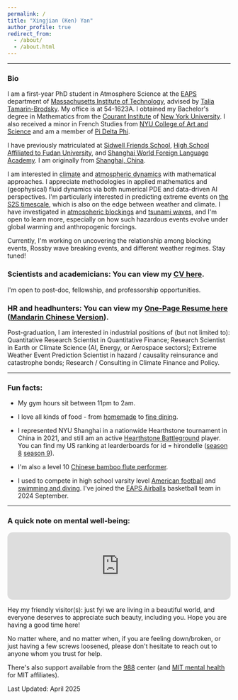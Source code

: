 ```yaml
---
permalink: /
title: "Xingjian (Ken) Yan"
author_profile: true
redirect_from: 
  - /about/
  - /about.html
---          
```

___

### Bio

I am a first-year PhD student in Atmosphere Science at the [EAPS](https://eaps.mit.edu/) department of [Massachusetts Institute of Technology](https://www.mit.edu/), advised by [Talia Tamarin-Brodsky](https://taliatamarin.wixsite.com/taliatamarin). My office is at 54-1623A. I obtained my Bachelor's degree in Mathematics from the [Courant Institute](https://cims.nyu.edu/dynamic/) of [New York University](https://www.nyu.edu/). I also received a minor in French Studies from [NYU College of Art and Science](https://as.nyu.edu/departments/french.html) and am a member of [Pi Delta Phi](https://www.pideltaphi.org/).

I have previously matriculated at [Sidwell Friends School](https://www.sidwell.edu), [High School Affiliated to Fudan University](https://www.fdfz.cn/), and [Shanghai World Foreign Language Academy](https://www.wflms.cn/site/site2/index.html). I am originally from [Shanghai, China](https://yanxingjianken.github.io/posts/2024/08/blog-post-1/). 

I am interested in [climate](https://eaps.mit.edu/reseach-concentrations/climate/) and [atmospheric dynamics](https://eaps.mit.edu/academic-programs/atmospheres-oceans-and-climate/) with mathematical approaches. I appreciate methodologies in applied mathematics and (geophysical) fluid dynamics via both numerical PDE and data-driven AI perspectives. I'm particularly interested in predicting extreme events on [the S2S timescale](https://wpo.noaa.gov/s2s/), which is also on the edge between weather and climate. I have investigated in [atmospheric blockings](https://yanxingjianken.github.io/portfolio/996blocking/) and [tsunami waves](https://yanxingjianken.github.io/portfolio/997solitary_wave/), and I'm open to learn more, especially on how such hazardous events evolve under global warming and anthropogenic forcings.

Currently, I'm working on uncovering the relationship among blocking events, Rossby wave breaking events, and different weather regimes. Stay tuned!

### Scientists and academicians: You can view my [CV here](https://www.overleaf.com/read/sypjtgcdtnqb#3846ad).

I'm open to post-doc, fellowship, and professorship opportunities.

### HR and headhunters: You can view my [One-Page Resume here](https://www.overleaf.com/read/btytsbptfytw#0dfa4c) ([Mandarin Chinese Version](https://www.overleaf.com/read/csdmbvxkngxt#812fd7)).

Post-graduation, I am interested in industrial positions of (but not limited to): Quantitative Research Scientist in Quantitative Finance; Research Scientist in Earth or Climate Science (AI, Energy, or Aerospace sectors); Extreme Weather Event Prediction Scientist in hazard / causality reinsurance and catastrophe bonds; Research / Consulting in Climate Finance and Policy.

___


### Fun facts: 

- My gym hours sit between 11pm to 2am.

- I love all kinds of food - from [homemade](https://docs.google.com/presentation/d/1HI1wSVz2_OTsHDeCHw588J2NPk_1lnLLhZz9yXQLzkk/edit?usp=sharing) to [fine dining](https://docs.google.com/presentation/d/1MkS_8FjDAC8YF36vI4oHA-Ww5XbS5BFHpBBz1LpHyWA/edit?usp=sharing).

- I represented NYU Shanghai in a nationwide Hearthstone tournament in China in 2021, and still am an active <a href="https://hearthstone.blizzard.com/en-us/battlegrounds/">Hearthstone Battleground</a> player. You can find my US ranking at learderboards for id = hirondelle (<a href="https://hearthstone.blizzard.com/en-us/community/leaderboards/?region=US&leaderboardId=battlegrounds&seasonId=13&page=353">season 8</a> <a href="https://hearthstone.blizzard.com/en-us/community/leaderboards/?region=US&leaderboardId=battlegrounds&seasonId=14&page=226">season 9</a>).

- I'm also a level 10 <a href="https://www.youtube.com/watch?v=TZBNk-cTkV4&list=PLu7a4wgbVOVPveGmnrh6HAscW-CiZD5CD&index=4&ab_channel=KenYan">Chinese bamboo flute performer</a>.

- I used to compete in high school varsity level <a href="https://www.maxpreps.com/dc/washington/sidwell-friends-quakers/athletes/ken-yang/bio/?careerid=2sgg78rlkmpff">American football</a> and <a href="https://www.swimcloud.com/swimmer/1034462/">swimming and diving</a>. I've joined the [EAPS Airballs](https://www.imleagues.com/spa/team/zzz1207783344738140160/home) basketball team in 2024 September.

___

### A quick note on mental well-being:
<iframe style="border-radius:12px" src="https://open.spotify.com/embed/track/5tz69p7tJuGPeMGwNTxYuV?utm_source=generator&theme=0" width="100%" height="152" frameBorder="0" allowfullscreen="" allow="autoplay; clipboard-write; encrypted-media; fullscreen; picture-in-picture" loading="lazy"></iframe>

Hey my friendly visitor(s): just fyi we are living in a beautiful world, and everyone deserves to appreciate such beauty, including you. Hope you are having a good time here!

No matter where, and no matter when, if you are feeling down/broken, or just having a few screws loosened, please don't hesitate to reach out to anyone whom you trust for help.

<!-- me at [(202)372-6367](tel:2023726367) (for English speakers), or [WeChat](https://yanxingjianken.github.io/images/wechat.jpg) (for Mandarin Chinese speakers)! 
!-->

There's also support available from the [988](https://988lifeline.org/) center (and [MIT mental health](https://health.mit.edu/services/mental-health-counseling) for MIT affiliates).







Last Updated: April 2025
